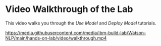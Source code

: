 # Video Walkthrough of the Lab

This video walks you through the *Use Model* and *Deploy Model* tutorials.


https://media.githubusercontent.com/media/ibm-build-lab/Watson-NLP/main/hands-on-lab/video/walkthrough.mp4








